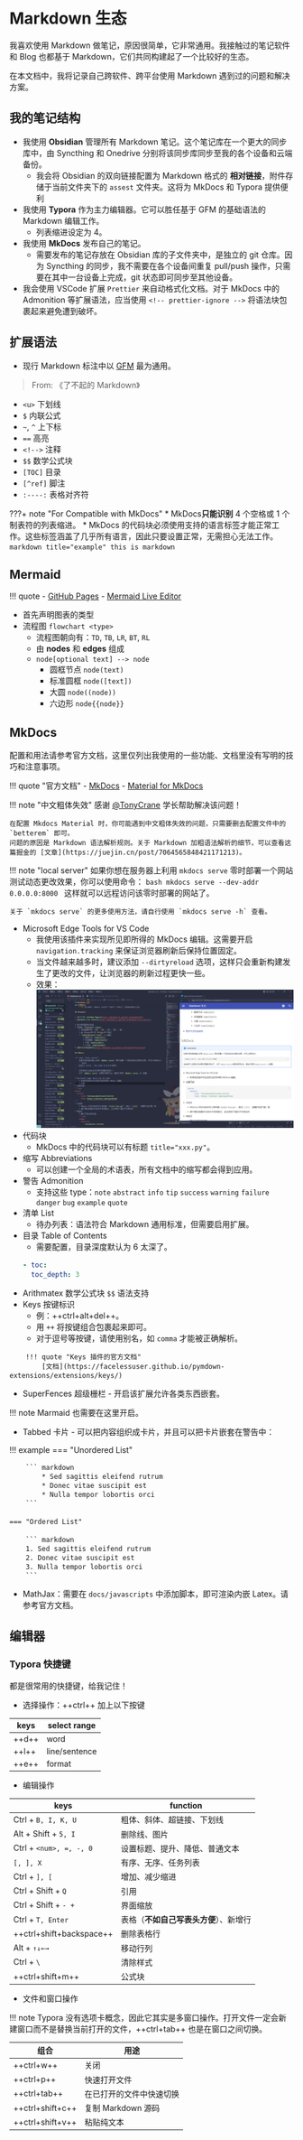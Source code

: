 # Markdown 生态

我喜欢使用 Markdown 做笔记，原因很简单，它非常通用。我接触过的笔记软件和 Blog 也都基于 Markdown，它们共同构建起了一个比较好的生态。

在本文档中，我将记录自己跨软件、跨平台使用 Markdown 遇到过的问题和解决方案。

## 我的笔记结构

-   我使用 **Obsidian** 管理所有 Markdown 笔记。这个笔记库在一个更大的同步库中，由 Syncthing 和 Onedrive 分别将该同步库同步至我的各个设备和云端备份。
    -   我会将 Obsidian 的双向链接配置为 Markdown 格式的 **相对链接**，附件存储于当前文件夹下的 `assest` 文件夹。这将为 MkDocs 和 Typora 提供便利
-   我使用 **Typora** 作为主力编辑器。它可以胜任基于 GFM 的基础语法的 Markdown 编辑工作。
    -   列表缩进设定为 4。
-   我使用 **MkDocs** 发布自己的笔记。
    -   需要发布的笔记存放在 Obsidian 库的子文件夹中，是独立的 git 仓库。因为 Syncthing 的同步，我不需要在各个设备间重复 pull/push 操作，只需要在其中一台设备上完成，git 状态即可同步至其他设备。
-   我会使用 VSCode 扩展 `Prettier` 来自动格式化文档。对于 MkDocs 中的 Admonition 等扩展语法，应当使用 `<!-- prettier-ignore -->` 将语法块包裹起来避免遭到破坏。

## 扩展语法

-   现行 Markdown 标注中以 [GFM](https://github.github.com/gfm) 最为通用。

> From:
> 《了不起的 Markdown》

-   `<u>` 下划线
-   `$` 内联公式
-   `~`, `^` 上下标
-   `==` 高亮
-   `<!-->` 注释
-   `$$` 数学公式块
-   `[TOC]` 目录
-   `[^ref]` 脚注
-   `:----:` 表格对齐符

<!-- prettier-ignore-start -->
???+ note "For Compatible with MkDocs"
    * MkDocs**只能识别** 4 个空格或 1 个制表符的列表缩进。
    * MkDocs 的代码块必须使用支持的语言标签才能正常工作。这些标签涵盖了几乎所有语言，因此只要设置正常，无需担心无法工作。
        ```markdown title="example"
        this is markdown
        ```
<!-- prettier-ignore-end -->

## Mermaid

<!-- prettier-ignore-start -->
!!! quote
    -   [GitHub Pages](https://mermaid-js.github.io/mermaid/#/)
    -   [Mermaid Live Editor](https://mermaid-js.github.io/mermaid-live-editor/)
<!-- prettier-ignore-end -->

-   首先声明图表的类型
-   流程图 `flowchart <type>`
    -   流程图朝向有：`TD`, `TB`, `LR`, `BT`, `RL`
    -   由 **nodes** 和 **edges** 组成
    -   `node[optional text] --> node`
        -   圆框节点 `node(text)`
        -   标准圆框 `node([text])`
        -   大圆 `node((node))`
        -   六边形 `node{{node}}`

## MkDocs

配置和用法请参考官方文档，这里仅列出我使用的一些功能、文档里没有写明的技巧和注意事项。

<!-- prettier-ignore-start -->
!!! quote "官方文档"
    -   [MkDocs](https://www.mkdocs.org/)
    -   [Material for MkDocs](https://squidfunk.github.io/mkdocs-material/)

!!! note "中文粗体失效"
    感谢 [@TonyCrane](https://tonycrane.cc/) 学长帮助解决该问题！

    在配置 Mkdocs Material 时，你可能遇到中文粗体失效的问题，只需要删去配置文件中的 `betterem` 即可。
    问题的原因是 Markdown 语法解析规则。关于 Markdown 加粗语法解析的细节，可以查看这篇掘金的 [文章](https://juejin.cn/post/7064565848421171213)。

!!! note "local server"
    如果你想在服务器上利用 `mkdocs serve` 零时部署一个网站测试动态更改效果，你可以使用命令：
    ```bash
    mkdocs serve --dev-addr 0.0.0.0:8000
    ```
    这样就可以远程访问该零时部署的网站了。

    关于 `mkdocs serve` 的更多使用方法，请自行使用 `mkdocs serve -h` 查看。
<!-- prettier-ignore-end -->

-   Microsoft Edge Tools for VS Code
    -   我使用该插件来实现所见即所得的 MkDocs 编辑。这需要开启 `navigation.tracking` 来保证浏览器刷新后保持位置固定。
    -   当文件越来越多时，建议添加 `--dirtyreload` 选项，这样只会重新构建发生了更改的文件，让浏览器的刷新过程更快一些。
    -   效果：![image-20221212104749090](assets/image-20221212104749090.png)
-   代码块
    -   MkDocs 中的代码块可以有标题 `title="xxx.py"`。
-   缩写 Abbreviations
    -   可以创建一个全局的术语表，所有文档中的缩写都会得到应用。
-   警告 Admonition
    -   支持这些 type：`note` `abstract` `info` `tip` `success` `warning` `failure` `danger` `bug` `example` `quote`
-   清单 List
    -   待办列表：语法符合 Markdown 通用标准，但需要启用扩展。
-   目录 Table of Contents
    -   需要配置，目录深度默认为 6 太深了。
    ```yaml
    - toc:
      toc_depth: 3
    ```
-   Arithmatex 数学公式块 `$$` 语法支持
-   Keys 按键标识
    -   例：++ctrl+alt+del++。
    -   用 `++` 将按键组合包裹起来即可。
    -   对于逗号等按键，请使用别名，如 `comma` 才能被正确解析。

<!-- prettier-ignore-start -->
        !!! quote "Keys 插件的官方文档"
            [文档](https://facelessuser.github.io/pymdown-extensions/extensions/keys/)
<!-- prettier-ignore-end -->

-   SuperFences 超级栅栏 - 开启该扩展允许各类东西嵌套。

<!-- prettier-ignore-start -->
!!! note
    Marmaid 也需要在这里开启。
<!-- prettier-ignore-end -->

-   Tabbed 卡片 - 可以把内容组织成卡片，并且可以把卡片嵌套在警告中：

<!-- prettier-ignore-start -->
!!! example
    === "Unordered List"

        ``` markdown
            * Sed sagittis eleifend rutrum
            * Donec vitae suscipit est
            * Nulla tempor lobortis orci
        ```

    === "Ordered List"

        ``` markdown
        1. Sed sagittis eleifend rutrum
        2. Donec vitae suscipit est
        3. Nulla tempor lobortis orci
        ```
<!-- prettier-ignore-end -->

-   MathJax：需要在 `docs/javascripts` 中添加脚本，即可渲染内嵌 Latex。请参考官方文档。

## 编辑器

### Typora 快捷键

都是很常用的快捷键，给我记住！

-   选择操作：++ctrl++ 加上以下按键

| keys  | select range  |
| ----- | ------------- |
| ++d++ | word          |
| ++l++ | line/sentence |
| ++e++ | format        |

-   编辑操作

| keys                     | function                               |
| ------------------------ | -------------------------------------- |
| Ctrl + `B, I, K, U`      | 粗体、斜体、超链接、下划线             |
| Alt + Shift + `5, I`     | 删除线、图片                           |
| Ctrl + `<num>, =, -, 0`  | 设置标题、提升、降低、普通文本         |
| `[, ], X`                | 有序、无序、任务列表                   |
| Ctrl + `], [`            | 增加、减少缩进                         |
| Ctrl + Shift + `Q`       | 引用                                   |
| Ctrl + Shift + `- +`     | 界面缩放                               |
| Ctrl + `T, Enter`        | 表格（**不如自己写表头方便**）、新增行 |
| ++ctrl+shift+backspace++ | 删除表格行                             |
| Alt + `↑↓←→`             | 移动行列                               |
| Ctrl + `\`               | 清除样式                               |
| ++ctrl+shift+m++         | 公式块                                 |

-   文件和窗口操作

<!-- prettier-ignore-start -->
!!! note
    Typora 没有选项卡概念，因此它其实是多窗口操作。打开文件一定会新建窗口而不是替换当前打开的文件，++ctrl+tab++ 也是在窗口之间切换。
<!-- prettier-ignore-end -->

| 组合             | 用途                     |
| ---------------- | ------------------------ |
| ++ctrl+w++       | 关闭                     |
| ++ctrl+p++       | 快速打开文件             |
| ++ctrl+tab++     | 在已打开的文件中快速切换 |
| ++ctrl+shift+c++ | 复制 Markdown 源码       |
| ++ctrl+shift+v++ | 粘贴纯文本               |
